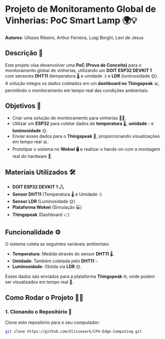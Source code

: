 # Projeto de Monitoramento Global de Vinherias: PoC Smart Lamp 🌍💡

**Autores**: Ulisses Ribeiro, Arthur Ferreira, Luigi Borghi, Levi de Jesus

## Descrição 📜

Este projeto visa desenvolver uma **PoC (Prova de Conceito)** para o monitoramento global de vinherias, utilizando um **DOIT ESP32 DEVKIT 1** com sensores **DHT11** (temperatura 🌡️ e umidade 💧) e **LDR** (luminosidade 🌞). A solução integra os dados coletados em um **dashboard no Thingspeak** 📊, permitindo o monitoramento em tempo real das condições ambientais.

## Objetivos 🎯

- Criar uma solução de monitoramento para vinherias 🍇🌱.
- Utilizar um **ESP32** para coletar dados de **temperatura** 🌡️, **umidade** 💧 e **luminosidade** 🌞.
- Enviar esses dados para o **Thingspeak** 📡, proporcionando visualizações em tempo real 📊.
- Prototipar o sistema no **Wokwi** 🖥️ e realizar o hands-on com a montagem real do hardware 🔧.

## Materiais Utilizados 🛠️

- **DOIT ESP32 DEVKIT 1** 🖧
- **Sensor DHT11** (Temperatura 🌡️ e Umidade 💧)
- **Sensor LDR** (Luminosidade 🌞)
- **Plataforma Wokwi** (Simulação 💻)
- **Thingspeak** (Dashboard 📈)

## Funcionalidade ⚙️

O sistema coleta as seguintes variáveis ambientais:

- **Temperatura**: Medida através do sensor **DHT11** 🌡️.
- **Umidade**: Também coletada pelo **DHT11** 💧.
- **Luminosidade**: Obtida via **LDR** 🌞.

Esses dados são enviados para a plataforma **Thingspeak** 🌐, onde podem ser visualizados em tempo real 🔄.

## Como Rodar o Projeto 🏃‍♂️

### 1. Clonando o Repositório 📂

Clone este repositório para o seu computador:

```bash
git clone https://github.com/Ulisseswrk/CP4-Edge-Computing.git
